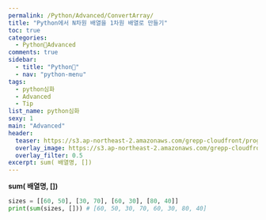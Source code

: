 ```yaml
---
permalink: /Python/Advanced/ConvertArray/
title: "Python에서 N차원 배열을 1차원 배열로 만들기"
toc: true
categories:
  - Python🐸Advanced
comments: true
sidebar:
  - title: "Python🐸"
  - nav: "python-menu"
tags: 
  - python심화
  - Advanced
  - Tip
list_name: python심화
sexy: 1
main: "Advanced"
header:
  teaser: https://s3.ap-northeast-2.amazonaws.com/grepp-cloudfront/programmers_imgs/learn/thumb-course-phthon-basic.jpg
  overlay_image: https://s3.ap-northeast-2.amazonaws.com/grepp-cloudfront/programmers_imgs/learn/thumb-course-phthon-basic.jpg
  overlay_filter: 0.5
excerpt: sum( 배열명, [])
---
```

**sum( 배열명, [])**  

```python
sizes = [[60, 50], [30, 70], [60, 30], [80, 40]]
print(sum(sizes, [])) # [60, 50, 30, 70, 60, 30, 80, 40]
```
